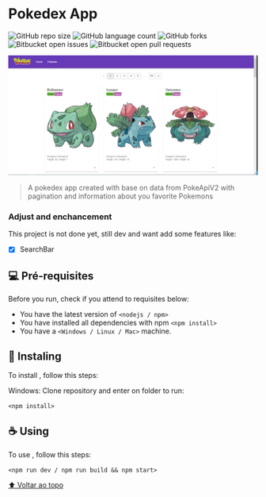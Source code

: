 # Pokedex App

![GitHub repo size](https://img.shields.io/github/repo-size/iuricode/README-template?style=for-the-badge)
![GitHub language count](https://img.shields.io/github/languages/count/iuricode/README-template?style=for-the-badge)
![GitHub forks](https://img.shields.io/github/forks/iuricode/README-template?style=for-the-badge)
![Bitbucket open issues](https://img.shields.io/bitbucket/issues/iuricode/README-template?style=for-the-badge)
![Bitbucket open pull requests](https://img.shields.io/bitbucket/pr-raw/iuricode/README-template?style=for-the-badge)

<img src="readme.png" alt="exemplo imagem">

> A pokedex app created with base on data from PokeApiV2 with pagination and information about you favorite Pokemons

### Adjust and enchancement

This project is not done yet, still dev and want add some features like:

- [x] SearchBar

## 💻 Pré-requisites

Before you run, check if you attend to requisites below:
<!---Estes são apenas requisitos de exemplo. Adicionar, duplicar ou remover conforme necessário--->
* You have the latest version of `<nodejs / npm>`
* You have installed all dependencies with npm `<npm install>`
* You have a `<Windows / Linux / Mac>` machine.

## 🚀 Instaling <Pokedex>

To install <Pokedex>, follow this steps:

Windows:
Clone repository and enter on folder to run:
```
<npm install>
```

## ☕ Using <Pokedex>

To use <Pokedex>, follow this steps:

```
<npm run dev / npm run build && npm start>
```

[⬆ Voltar ao topo](#nome-do-projeto)<br>
